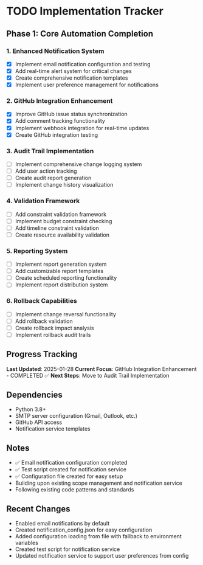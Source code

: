 # TODO Implementation Tracker

## Phase 1: Core Automation Completion

### 1. Enhanced Notification System
- [x] Implement email notification configuration and testing
- [x] Add real-time alert system for critical changes
- [x] Create comprehensive notification templates
- [x] Implement user preference management for notifications

### 2. GitHub Integration Enhancement
- [x] Improve GitHub issue status synchronization
- [x] Add comment tracking functionality
- [x] Implement webhook integration for real-time updates
- [x] Create GitHub integration testing

### 3. Audit Trail Implementation
- [ ] Implement comprehensive change logging system
- [ ] Add user action tracking
- [ ] Create audit report generation
- [ ] Implement change history visualization

### 4. Validation Framework
- [ ] Add constraint validation framework
- [ ] Implement budget constraint checking
- [ ] Add timeline constraint validation
- [ ] Create resource availability validation

### 5. Reporting System
- [ ] Implement report generation system
- [ ] Add customizable report templates
- [ ] Create scheduled reporting functionality
- [ ] Implement report distribution system

### 6. Rollback Capabilities
- [ ] Implement change reversal functionality
- [ ] Add rollback validation
- [ ] Create rollback impact analysis
- [ ] Implement rollback audit trails

## Progress Tracking
**Last Updated**: 2025-01-28
**Current Focus**: GitHub Integration Enhancement - COMPLETED ✅
**Next Steps**: Move to Audit Trail Implementation

## Dependencies
- Python 3.8+
- SMTP server configuration (Gmail, Outlook, etc.)
- GitHub API access
- Notification service templates

## Notes
- ✅ Email notification configuration completed
- ✅ Test script created for notification service
- ✅ Configuration file created for easy setup
- Building upon existing scope management and notification service
- Following existing code patterns and standards

## Recent Changes
- Enabled email notifications by default
- Created notification_config.json for easy configuration
- Added configuration loading from file with fallback to environment variables
- Created test script for notification service
- Updated notification service to support user preferences from config
